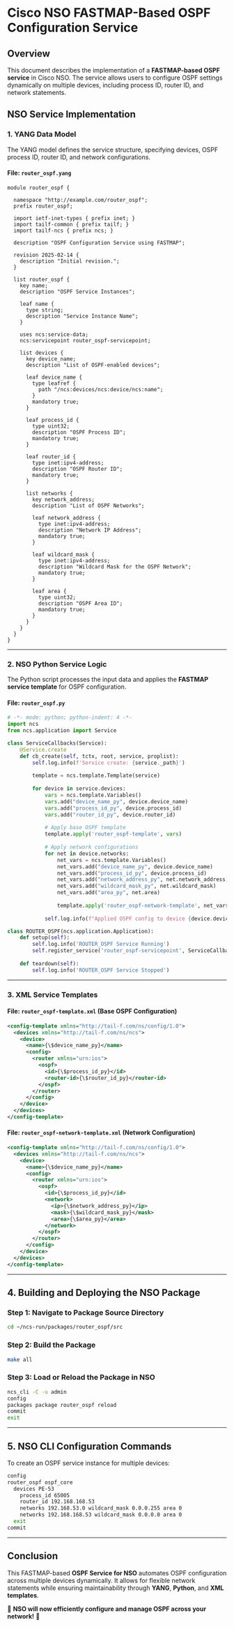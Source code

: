 # Cisco NSO FASTMAP-Based OSPF Configuration Service

## **Overview**
This document describes the implementation of a **FASTMAP-based OSPF service** in Cisco NSO. The service allows users to configure OSPF settings dynamically on multiple devices, including process ID, router ID, and network statements.

## **NSO Service Implementation**

### **1. YANG Data Model**
The YANG model defines the service structure, specifying devices, OSPF process ID, router ID, and network configurations.

#### **File: `router_ospf.yang`**
```yang
module router_ospf {

  namespace "http://example.com/router_ospf";
  prefix router_ospf;

  import ietf-inet-types { prefix inet; }
  import tailf-common { prefix tailf; }
  import tailf-ncs { prefix ncs; }

  description "OSPF Configuration Service using FASTMAP";

  revision 2025-02-14 {
    description "Initial revision.";
  }

  list router_ospf {
    key name;
    description "OSPF Service Instances";

    leaf name {
      type string;
      description "Service Instance Name";
    }

    uses ncs:service-data;
    ncs:servicepoint router_ospf-servicepoint;

    list devices {
      key device_name;
      description "List of OSPF-enabled devices";

      leaf device_name {
        type leafref {
          path "/ncs:devices/ncs:device/ncs:name";
        }
        mandatory true;
      }

      leaf process_id {
        type uint32;
        description "OSPF Process ID";
        mandatory true;
      }
      
      leaf router_id {
        type inet:ipv4-address;
        description "OSPF Router ID";
        mandatory true;
      }
      
      list networks {
        key network_address;
        description "List of OSPF Networks";

        leaf network_address {
          type inet:ipv4-address;
          description "Network IP Address";
          mandatory true;
        }

        leaf wildcard_mask {
          type inet:ipv4-address;
          description "Wildcard Mask for the OSPF Network";
          mandatory true;
        }

        leaf area {
          type uint32;
          description "OSPF Area ID";
          mandatory true;
        }
      }
    }
  }
}
```

---

### **2. NSO Python Service Logic**
The Python script processes the input data and applies the **FASTMAP service template** for OSPF configuration.

#### **File: `router_ospf.py`**
```python
# -*- mode: python; python-indent: 4 -*-
import ncs
from ncs.application import Service

class ServiceCallbacks(Service):
    @Service.create
    def cb_create(self, tctx, root, service, proplist):
        self.log.info(f'Service create: {service._path}')
        
        template = ncs.template.Template(service)
        
        for device in service.devices:
            vars = ncs.template.Variables()
            vars.add("device_name_py", device.device_name)
            vars.add("process_id_py", device.process_id)
            vars.add("router_id_py", device.router_id)
            
            # Apply base OSPF template
            template.apply('router_ospf-template', vars)
            
            # Apply network configurations
            for net in device.networks:
                net_vars = ncs.template.Variables()
                net_vars.add("device_name_py", device.device_name)
                net_vars.add("process_id_py", device.process_id)
                net_vars.add("network_address_py", net.network_address)
                net_vars.add("wildcard_mask_py", net.wildcard_mask)
                net_vars.add("area_py", net.area)
                
                template.apply('router_ospf-network-template', net_vars)
            
            self.log.info(f"Applied OSPF config to device {device.device_name}")

class ROUTER_OSPF(ncs.application.Application):
    def setup(self):
        self.log.info('ROUTER_OSPF Service Running')
        self.register_service('router_ospf-servicepoint', ServiceCallbacks)
    
    def teardown(self):
        self.log.info('ROUTER_OSPF Service Stopped')
```

---

### **3. XML Service Templates**

#### **File: `router_ospf-template.xml`** (Base OSPF Configuration)
```xml
<config-template xmlns="http://tail-f.com/ns/config/1.0">
  <devices xmlns="http://tail-f.com/ns/ncs">
    <device>
      <name>{\$device_name_py}</name>
      <config>
        <router xmlns="urn:ios">
          <ospf>
            <id>{\$process_id_py}</id>
            <router-id>{\$router_id_py}</router-id>
          </ospf>
        </router>
      </config>
    </device>
  </devices>
</config-template>
```

#### **File: `router_ospf-network-template.xml`** (Network Configuration)
```xml
<config-template xmlns="http://tail-f.com/ns/config/1.0">
  <devices xmlns="http://tail-f.com/ns/ncs">
    <device>
      <name>{\$device_name_py}</name>
      <config>
        <router xmlns="urn:ios">
          <ospf>
            <id>{\$process_id_py}</id>
            <network>
              <ip>{\$network_address_py}</ip>
              <mask>{\$wildcard_mask_py}</mask>
              <area>{\$area_py}</area>
            </network>
          </ospf>
        </router>
      </config>
    </device>
  </devices>
</config-template>
```

---

## **4. Building and Deploying the NSO Package**

### **Step 1: Navigate to Package Source Directory**
```bash
cd ~/ncs-run/packages/router_ospf/src
```

### **Step 2: Build the Package**
```bash
make all
```

### **Step 3: Load or Reload the Package in NSO**
```bash
ncs_cli -C -u admin
config
packages package router_ospf reload
commit
exit
```

---

## **5. NSO CLI Configuration Commands**
To create an OSPF service instance for multiple devices:
```bash
config
router_ospf ospf_core
  devices PE-53
    process_id 65005
    router_id 192.168.168.53
    networks 192.168.53.0 wildcard_mask 0.0.0.255 area 0
    networks 192.168.168.53 wildcard_mask 0.0.0.0 area 0
  exit
commit
```

---

## **Conclusion**
This FASTMAP-based **OSPF Service for NSO** automates OSPF configuration across multiple devices dynamically. It allows for flexible network statements while ensuring maintainability through **YANG**, **Python**, and **XML templates**.

🚀 **NSO will now efficiently configure and manage OSPF across your network!** 🎯

